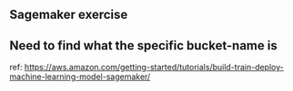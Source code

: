 ## Sagemaker exercise
## Need to find what the specific bucket-name is

ref: https://aws.amazon.com/getting-started/tutorials/build-train-deploy-machine-learning-model-sagemaker/
